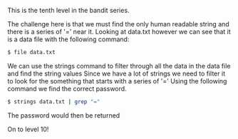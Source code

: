 This is the tenth level in the bandit series.

The challenge here is that we must find the only human readable string and there is a series of '=' near it.
Looking at data.txt however we can see that it is a data file with the following command:
```bash
$ file data.txt
```
We can use the strings command to filter through all the data in the data file and find the string values
Since we have a lot of strings we need to filter it to look for the something that starts with a series of '='
Using the following command we find the correct password.
```bash
$ strings data.txt | grep "="
```
The password would then be returned

On to level 10!
